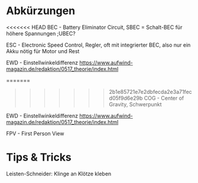 # Abkürzungen

<<<<<<< HEAD
BEC - Battery Eliminator Circuit, SBEC = Schalt-BEC für höhere Spannungen
;UBEC?

ESC - Electronic Speed Control, Regler, oft mit integrierter BEC, also nur ein Akku nötig für Motor und Rest

EWD - Einstellwinkeldifferenz <https://www.aufwind-magazin.de/redaktion/0517_theorie/index.html>

=======
>>>>>>> 2b1e85721e7e2dbfecda2e3a71fecd05f9d6e29b
COG - Center of Gravity, Schwerpunkt

EWD - Einstellwinkeldifferenz <https://www.aufwind-magazin.de/redaktion/0517_theorie/index.html>

FPV - First Person View

# Tips & Tricks

Leisten-Schneider: Klinge an Klötze kleben
